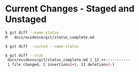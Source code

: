 # Current Changes - Staged and Unstaged
```bash
$ git diff --name-status
M	docs/evidence/git/status_complete.md

$ git diff --cached --name-status

$ git diff --stat
 docs/evidence/git/status_complete.md | 13 ++-----------
 1 file changed, 2 insertions(+), 11 deletions(-)
```
